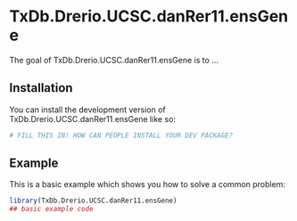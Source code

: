 
# TxDb.Drerio.UCSC.danRer11.ensGene

<!-- badges: start -->
<!-- badges: end -->

The goal of TxDb.Drerio.UCSC.danRer11.ensGene is to ...

## Installation

You can install the development version of TxDb.Drerio.UCSC.danRer11.ensGene like so:

``` r
# FILL THIS IN! HOW CAN PEOPLE INSTALL YOUR DEV PACKAGE?
```

## Example

This is a basic example which shows you how to solve a common problem:

``` r
library(TxDb.Drerio.UCSC.danRer11.ensGene)
## basic example code
```

